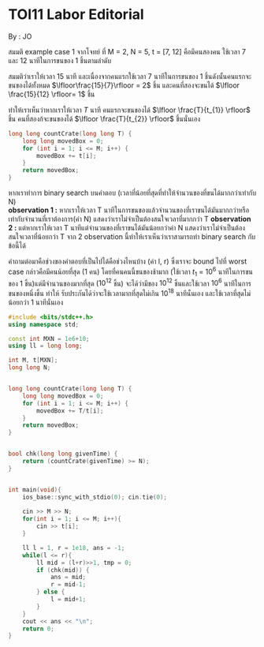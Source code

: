 # TOI11 Labor Editorial  
By : JO

สมมติ example case 1 จากโจทย์ ที่ M = 2, N = 5, t = [7, 12]
คือมีคนสองคน ใช้เวลา 7 และ 12 นาทีในการขนของ 1 ชิ้นตามลำดับ

สมมติว่าเราให้เวลา 15 นาที และเนื่องจากคนแรกใช้เวลา 7 นาทีในการขนของ 1 ชิ้นดังนั้นคนแรกจะขนของได้ทั้งหมด $\lfloor\frac{15}{7}\rfloor = 2$ ชิ้น และคนที่สองจะขนได้ $\lfloor \frac{15}{12} \rfloor= 1$ ชิ้น


ทำให้เราเห็นว่าหากเราให้เวลา $T$ นาที คนแรกจะขนของได้
$\lfloor \frac{T}{t_{1}} \rfloor$ ชิ้น คนที่สองก้จะขนของได้ $\lfloor \frac{T}{t_{2}} \rfloor$ ชิ้นนั่นเอง

```cpp
long long countCrate(long long T) {
    long long movedBox = 0;
    for (int i = 1; i <= M; i++) {
        movedBox += t[i];
    }
    return movedBox;
}
```


หากเราทำการ binary search บนคำตอบ (เวลาที่น้อยที่สุดที่ทำให้จำนวนของที่ขนได้มากกว่าเท่ากับ N)  
**observation 1 :** หากเราให้เวลา T นาทีในการขนของแล้วจำนวนของที่เราขนได้มันมากกว่าหรือเท่ากับจำนวนที่เราต้องการ(ค่า N) แสดงว่าเราไม่จำเป็นต้องสนใจเวลาที่มากกว่า T
**observation 2 :** แต่หากเราให้เวลา T นาทีแต่จำนวนของที่เราขนได้มันน้อยกว่าค่า N แสดงว่าเราไม่จำเป็นต้องสนใจเวลาที่น้อยกว่า T 
จาก 2 observation นี้ทำให้เราเห็นว่าเราสามารถทำ binary search กับข้อนี้ได้


คำถามต่อมาคือช่วงของคำตอบที่เป็นไปได้คือช่วงไหนบ้าง (ค่า l, r) ซึ่งเราจะ bound ไปที่ worst case กล่าวคือมีคนน้อยที่สุด (1 คน) โดยที่คนคนนี้ขนของช้ามาก (ใช้เวลา $t_{1}$ = $10^6$ นาทีในการขนของ 1 ชิ้น)แต่มีจำนวนของมากที่สุด ($10^{12}$ ชิ้น) จะได้ว่ามีของ $10^{12}$ ชิ้นและใช้เวลา $10^6$ นาทีในการขนของหนึ่งชิ้น ทำให้ รับประกันได้ว่าจะใช้เวลามากที่สุดไม่เกิน $10^{18}$ นาทีนั่นเอง และใช้เวลาที่สุดไม่น้อยกว่า $1$ นาทีนั่นเอง


```cpp
#include <bits/stdc++.h>
using namespace std;

const int MXN = 1e6+10;
using ll = long long;

int M, t[MXN];
long long N;


long long countCrate(long long T) {
    long long movedBox = 0;
    for (int i = 1; i <= M; i++) {
        movedBox += T/t[i];
    }
    return movedBox;
}


bool chk(long long givenTime) {
    return (countCrate(givenTime) >= N);
}


int main(void){
    ios_base::sync_with_stdio(0); cin.tie(0);
    
    cin >> M >> N;
    for(int i = 1; i <= M; i++){
        cin >> t[i];
    }    

    ll l = 1, r = 1e18, ans = -1;
    while(l <= r){
        ll mid = (l+r)>>1, tmp = 0;
        if (chk(mid)) {
            ans = mid;
            r = mid-1;
        } else {
            l = mid+1;
        }
    }
    cout << ans << "\n";
    return 0;   
}
```
